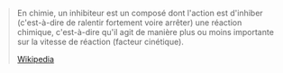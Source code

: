 
> En chimie, un inhibiteur est un composé dont l'action est d'inhiber (c'est-à-dire de ralentir fortement voire arrêter) une réaction chimique, c'est-à-dire qu'il agit de manière plus ou moins importante sur la vitesse de réaction (facteur cinétique).
>
> [Wikipedia](https://fr.wikipedia.org/wiki/Inhibiteur%20(chimie))

